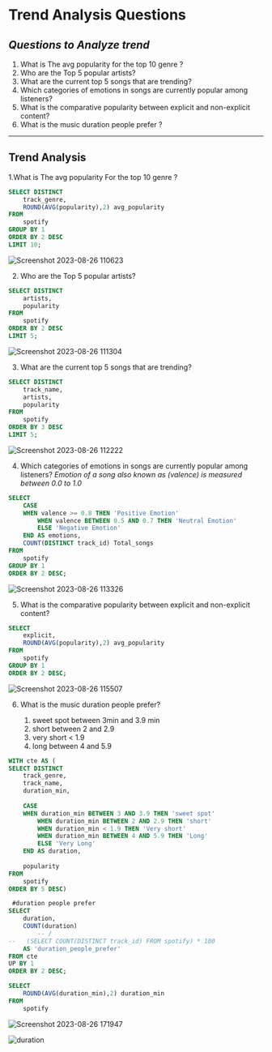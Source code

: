 
# Trend Analysis Questions 
## _Questions to Analyze trend_

1. What is The avg popularity for the top 10 genre ?
2. Who are the Top 5 popular artists?
3. What are the current top 5 songs that are trending?
4. Which categories of emotions in songs are currently popular among listeners?
5. What is the comparative popularity between explicit and non-explicit content?
6. What is the music duration people prefer ?
----------------------------------------------------------------------------------------------------------------------------------------------------------------------------

## Trend Analysis
1.What is The avg popularity For the top 10 genre ?

```SQL
SELECT DISTINCT
    track_genre,
    ROUND(AVG(popularity),2) avg_popularity
FROM 
    spotify
GROUP BY 1
ORDER BY 2 DESC
LIMIT 10;
```
![Screenshot 2023-08-26 110623](https://github.com/SRG69/Spotify-database/assets/131379055/2ae5ce50-e439-47ef-a4df-755adf78ae7a)

2. Who are the Top 5 popular artists?

```SQL
SELECT DISTINCT
	artists,
    popularity
FROM 
	spotify
ORDER BY 2 DESC
LIMIT 5;
```
![Screenshot 2023-08-26 111304](https://github.com/SRG69/Spotify-database/assets/131379055/cb370d4f-3d2a-411c-a95e-1472b3df3ffa)

3. What are the current top 5 songs that are trending?
```SQL
SELECT DISTINCT
    track_name,
    artists,
    popularity
FROM 
	spotify
ORDER BY 3 DESC
LIMIT 5;
```
![Screenshot 2023-08-26 112222](https://github.com/SRG69/Spotify-database/assets/131379055/98420b65-04b5-4d1e-a938-17c5e314a863)

4. Which categories of emotions in songs are currently popular among listeners?
   _Emotion of a song also known as (valence) is measured between 0.0 to 1.0_
```SQL
SELECT 
    CASE 
	WHEN valence >= 0.8 THEN 'Positive Emotion'
        WHEN valence BETWEEN 0.5 AND 0.7 THEN 'Neutral Emotion'
        ELSE 'Negative Emotion' 
	END AS emotions,
    COUNT(DISTINCT track_id) Total_songs
FROM 
	spotify
GROUP BY 1
ORDER BY 2 DESC;
```
![Screenshot 2023-08-26 113326](https://github.com/SRG69/Spotify-database/assets/131379055/a7d02520-b4fc-42a9-a81e-4700669477e9)

5. What is the comparative popularity between explicit and non-explicit content?
``` SQL
SELECT 
	explicit,
	ROUND(AVG(popularity),2) avg_popularity
FROM 
	spotify
GROUP BY 1
ORDER BY 2 DESC;
```
![Screenshot 2023-08-26 115507](https://github.com/SRG69/Spotify-database/assets/131379055/a6911e42-c7eb-468a-9aad-e64be37fa0f9)

6. What is the music duration people prefer?

	1. sweet spot between 3min and 3.9 min
	2. short between 2 and 2.9
	3. very short < 1.9
	4. long between 4 and 5.9

```SQL
WITH cte AS (
SELECT DISTINCT
	track_genre,
    track_name,
    duration_min,
    
	CASE 
	WHEN duration_min BETWEEN 3 AND 3.9 THEN 'sweet spot' 
        WHEN duration_min BETWEEN 2 AND 2.9 THEN 'short'
        WHEN duration_min < 1.9 THEN 'Very short'
        WHEN duration_min BETWEEN 4 AND 5.9 THEN 'Long'
        ELSE 'Very Long'
	END AS duration,
    
    popularity
FROM 
	spotify
ORDER BY 5 DESC)

 #duration people prefer 
SELECT 
	duration,
	COUNT(duration) 
		-- / 
-- 	 (SELECT COUNT(DISTINCT track_id) FROM spotify) * 100
    AS 'duration_people_prefer'
FROM cte
UP BY 1
ORDER BY 2 DESC;

SELECT 
	ROUND(AVG(duration_min),2) duration_min
FROM 
	spotify
```
![Screenshot 2023-08-26 171947](https://github.com/SRG69/Spotify-database/assets/131379055/5597bab9-5b73-4467-b397-3075620c460b)

![duration](https://github.com/SRG69/Spotify-database/assets/131379055/850579d1-20b9-463f-8654-bdcc8089baac)


